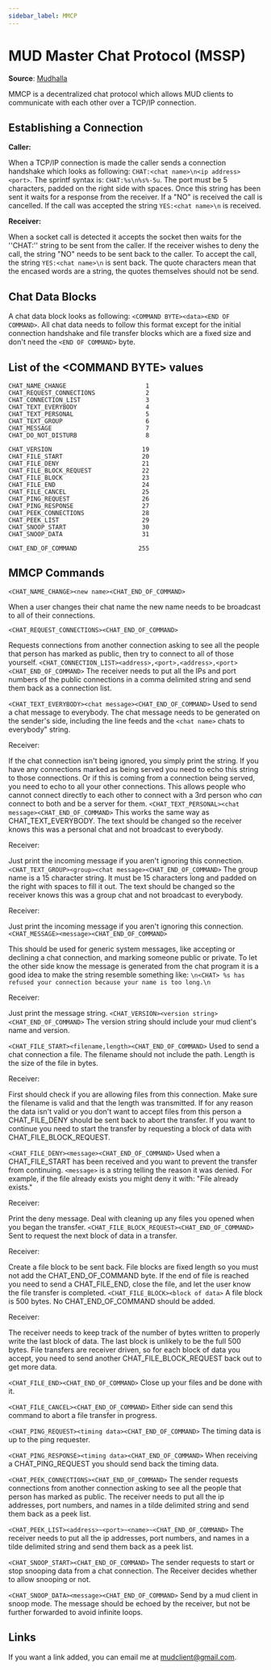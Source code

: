 ```yaml
---
sidebar_label: MMCP
---
```

# MUD Master Chat Protocol (MSSP)

**Source**: [Mudhalla](https://mudhalla.net/tintin/protocols/mmcp/)

MMCP is a decentralized chat protocol which allows MUD clients to communicate with each other over a TCP/IP connection.

## Establishing a Connection

**Caller:**

When a TCP/IP connection is made the caller sends a connection handshake which looks as following: ``CHAT:<chat name>\n<ip address><port>``. The sprintf syntax is: ``CHAT:%s\n%s%-5u``. The port must be 5 characters, padded on the right side with spaces. Once this string has been sent it waits for a response from the receiver. If a "NO" is received the call is cancelled. If the call was accepted the string ``YES:<chat name>\n`` is received.

**Receiver:**

When a socket call is detected it accepts the socket then waits for the ''CHAT:'' string to be sent from the caller. If the receiver wishes to deny the call, the string "NO" needs to be sent back to the caller. To accept the call, the string ``YES:<chat name>\n`` is sent back.
The quote characters mean that the encased words are a string, the quotes themselves should not be send.

## Chat Data Blocks
A chat data block looks as following: ``<COMMAND BYTE><data><END OF COMMAND>``. All chat data needs to follow this format except for the initial connection handshake and file transfer blocks which are a fixed size and don't need the ``<END OF COMMAND>`` byte.

## List of the &lt;COMMAND BYTE&gt; values
```
CHAT_NAME_CHANGE                      1
CHAT_REQUEST_CONNECTIONS              2
CHAT_CONNECTION_LIST                  3
CHAT_TEXT_EVERYBODY                   4
CHAT_TEXT_PERSONAL                    5
CHAT_TEXT_GROUP                       6
CHAT_MESSAGE                          7
CHAT_DO_NOT_DISTURB                   8

CHAT_VERSION                         19
CHAT_FILE_START                      20
CHAT_FILE_DENY                       21
CHAT_FILE_BLOCK_REQUEST              22
CHAT_FILE_BLOCK                      23
CHAT_FILE_END                        24
CHAT_FILE_CANCEL                     25
CHAT_PING_REQUEST                    26
CHAT_PING_RESPONSE                   27
CHAT_PEEK_CONNECTIONS                28
CHAT_PEEK_LIST                       29
CHAT_SNOOP_START                     30
CHAT_SNOOP_DATA                      31

CHAT_END_OF_COMMAND                 255
```

## MMCP Commands

``<CHAT_NAME_CHANGE><new name><CHAT_END_OF_COMMAND>``

When a user changes their chat name the new name needs to be broadcast to all of their connections.

``<CHAT_REQUEST_CONNECTIONS><CHAT_END_OF_COMMAND>``

Requests connections from another connection asking to see all the people that person has marked as public, then try to connect to all of those yourself.
``<CHAT_CONNECTION_LIST><address>,<port>,<address>,<port><CHAT_END_OF_COMMAND>``
The receiver needs to put all the IPs and port numbers of the public connections in a comma delimited string and send them back as a connection list.

``<CHAT_TEXT_EVERYBODY><chat message><CHAT_END_OF_COMMAND>``
Used to send a chat message to everybody. The chat message needs to be generated on the sender's side, including the line feeds and the ``<chat name>`` chats to everybody" string.

Receiver:

If the chat connection isn't being ignored, you simply print the string. If you have any connections marked as being served you need to echo this string to those connections. Or if this is coming from a connection being served, you need to echo to all your other connections. This allows people who cannot connect directly to each other to connect with a 3rd person who *can* connect to both and be a server for them.
``<CHAT_TEXT_PERSONAL><chat message><CHAT_END_OF_COMMAND>``
This works the same way as CHAT_TEXT_EVERYBODY. The text should be changed so the receiver knows this was a personal chat and not broadcast to everybody.

Receiver:

Just print the incoming message if you aren't ignoring this connection.
``<CHAT_TEXT_GROUP><group><chat message><CHAT_END_OF_COMMAND>``
The group name is a 15 character string. It must be 15 characters long and padded on the right with spaces to fill it out. The text should be changed so the receiver knows this was a group chat and not broadcast to everybody.

Receiver:

Just print the incoming message if you aren't ignoring this connection.
``<CHAT_MESSAGE><message><CHAT_END_OF_COMMAND>``

This should be used for generic system messages, like accepting or declining a chat connection, and marking someone public or private. To let the other side know the message is generated from the chat program it is a good idea to make the string resemble something like: ``\n<CHAT> %s has refused your connection because your name is too long.\n``

Receiver:

Just print the message string.
``<CHAT_VERSION><version string><CHAT_END_OF_COMMAND>``
The version string should include your mud client's name and version.

``<CHAT_FILE_START><filename,length><CHAT_END_OF_COMMAND>``
Used to send a chat connection a file. The filename should not include the path. Length is the size of the file in bytes.

Receiver:

First should check if you are allowing files from this connection. Make sure the filename is valid and that the length was transmitted. If for any reason the data isn't valid or you don't want to accept files from this person a CHAT_FILE_DENY should be sent back to abort the transfer. If you want to continue you need to start the transfer by requesting a block of data with CHAT_FILE_BLOCK_REQUEST.

``<CHAT_FILE_DENY><message><CHAT_END_OF_COMMAND>``
Used when a CHAT_FILE_START has been received and you want to prevent the transfer from continuing. ``<message>`` is a string telling the reason it was denied. For example, if the file already exists you might deny it with: "File already exists."

Receiver:

Print the deny message. Deal with cleaning up any files you opened when you began the transfer.
``<CHAT_FILE_BLOCK_REQUEST><CHAT_END_OF_COMMAND>``
Sent to request the next block of data in a transfer.

Receiver:

Create a file block to be sent back. File blocks are fixed length so you must not add the CHAT_END_OF_COMMAND byte. If the end of file is reached you need to send a CHAT_FILE_END, close the file, and let the user know the file transfer is completed.
``<CHAT_FILE_BLOCK><block of data>``
A file block is 500 bytes. No CHAT_END_OF_COMMAND should be added.

Receiver:

The receiver needs to keep track of the number of bytes written to properly write the last block of data. The last block is unlikely to be the full 500 bytes. File transfers are receiver driven, so for each block of data you accept, you need to send another CHAT_FILE_BLOCK_REQUEST back out to get more data.

``<CHAT_FILE_END><CHAT_END_OF_COMMAND>``
Close up your files and be done with it.

``<CHAT_FILE_CANCEL><CHAT_END_OF_COMMAND>``
Either side can send this command to abort a file transfer in progress.

``<CHAT_PING_REQUEST><timing data><CHAT_END_OF_COMMAND>``
The timing data is up to the ping requester.

``<CHAT_PING_RESPONSE><timing data><CHAT_END_OF_COMMAND>``
When receiving a CHAT_PING_REQUEST you should send back the timing data.

``<CHAT_PEEK_CONNECTIONS><CHAT_END_OF_COMMAND>``
The sender requests connections from another connection asking to see all the people that person has marked as public. The receiver needs to put all the ip addresses, port numbers, and names in a tilde delimited string and send them back as a peek list.

``<CHAT_PEEK_LIST><address>~<port>~<name>~<CHAT_END_OF_COMMAND>``
The receiver needs to put all the ip addresses, port numbers, and names in a tilde delimited string and send them back as a peek list.

``<CHAT_SNOOP_START><CHAT_END_OF_COMMAND>``
The sender requests to start or stop snooping data from a chat connection. The Receiver decides whether to allow snooping or not.

``<CHAT_SNOOP_DATA><message><CHAT_END_OF_COMMAND>``
Send by a mud client in snoop mode. The message should be echoed by the receiver, but not be further forwarded to avoid infinite loops.

## Links

If you want a link added, you can email me at mudclient@gmail.com.


